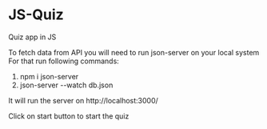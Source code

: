 # JS-Quiz
Quiz app in JS

To fetch data from API you will need to run json-server on your local system
For that run following commands: 
  1. npm i json-server
  2. json-server --watch db.json

It will run the server on http://localhost:3000/

Click on start button to start the quiz
